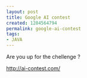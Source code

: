 ```yaml
---
layout: post
title: Google AI contest
created: 1284564794
permalink: google-ai-contest
tags:
- JAVA
---
```

<p>Are you up for the chellenge ?</p>
<p><a href="http://ai-contest.com/">http://ai-contest.com/</a></p>
